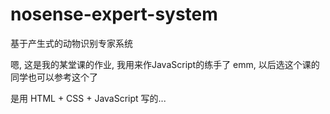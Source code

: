 # nosense-expert-system
基于产生式的动物识别专家系统

嗯, 这是我的某堂课的作业, 我用来作JavaScript的练手了
emm, 以后选这个课的同学也可以参考这个了

是用 HTML + CSS + JavaScript 写的...
